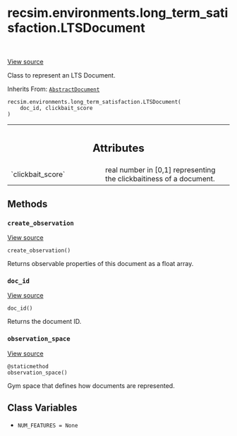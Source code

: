 <div itemscope itemtype="http://developers.google.com/ReferenceObject">
<meta itemprop="name" content="recsim.environments.long_term_satisfaction.LTSDocument" />
<meta itemprop="path" content="Stable" />
<meta itemprop="property" content="__init__"/>
<meta itemprop="property" content="create_observation"/>
<meta itemprop="property" content="doc_id"/>
<meta itemprop="property" content="observation_space"/>
<meta itemprop="property" content="NUM_FEATURES"/>
</div>

# recsim.environments.long_term_satisfaction.LTSDocument

<!-- Insert buttons and diff -->

<table class="tfo-notebook-buttons tfo-api" align="left">

</table>

<a target="_blank" href="https://github.com/google-research/recsim/tree/master/recsim/environments/long_term_satisfaction.py">View
source</a>

Class to represent an LTS Document.

Inherits From:
[`AbstractDocument`](../../../recsim/document/AbstractDocument.md)

<pre class="devsite-click-to-copy prettyprint lang-py tfo-signature-link">
<code>recsim.environments.long_term_satisfaction.LTSDocument(
    doc_id, clickbait_score
)
</code></pre>

<!-- Placeholder for "Used in" -->

<!-- Tabular view -->

 <table class="responsive fixed orange">
<colgroup><col width="214px"><col></colgroup>
<tr><th colspan="2"><h2 class="add-link">Attributes</h2></th></tr>

<tr>
<td>
`clickbait_score`
</td>
<td>
real number in [0,1] representing the clickbaitiness of a
document.
</td>
</tr>
</table>

## Methods

<h3 id="create_observation"><code>create_observation</code></h3>

<a target="_blank" href="https://github.com/google-research/recsim/tree/master/recsim/environments/long_term_satisfaction.py">View
source</a>

<pre class="devsite-click-to-copy prettyprint lang-py tfo-signature-link">
<code>create_observation()
</code></pre>

Returns observable properties of this document as a float array.

<h3 id="doc_id"><code>doc_id</code></h3>

<a target="_blank" href="https://github.com/google-research/recsim/tree/master/recsim/document.py">View
source</a>

<pre class="devsite-click-to-copy prettyprint lang-py tfo-signature-link">
<code>doc_id()
</code></pre>

Returns the document ID.

<h3 id="observation_space"><code>observation_space</code></h3>

<a target="_blank" href="https://github.com/google-research/recsim/tree/master/recsim/environments/long_term_satisfaction.py">View
source</a>

<pre class="devsite-click-to-copy prettyprint lang-py tfo-signature-link">
<code>@staticmethod</code>
<code>observation_space()
</code></pre>

Gym space that defines how documents are represented.

## Class Variables

*   `NUM_FEATURES = None` <a id="NUM_FEATURES"></a>
